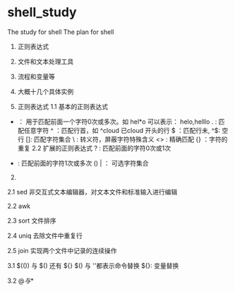 # shell_study
The study for shell
The plan for shell

1. 正则表达式
2. 文件和文本处理工具
3. 流程和变量等
4. 大概十几个具体实例



1. 正则表达式
1.1 基本的正则表达式
* ： 用于匹配前面一个字符0次或多次。如 hel*o 可以表示： helo,helllo
. : 匹配任意字符
^ ：匹配行首，如 ^cloud 已cloud 开头的行
$ ：匹配行未, ^$: 空行
[]: 匹配字符集合
\ : 转义符，屏蔽字符特殊含义
\<\> : 精确匹配
\{\} ：字符的重复
2.2 扩展的正则表达式
? : 匹配前面的字符0次或1次
+ : 匹配前面的字符1次或多次
() | ： 可选字符集合

2. 
2.1 sed 
非交互式文本编辑器，对文本文件和标准输入进行编辑





2.2 awk



2.3 sort
文件排序




2.4 uniq
去除文件中重复行



2.5 join
实现两个文件中记录的连续操作



3.1
$(()) 与 $() 还有 ${}
$() 与 ''都表示命令替换
${}: 变量替换

3.2
$@与$*

